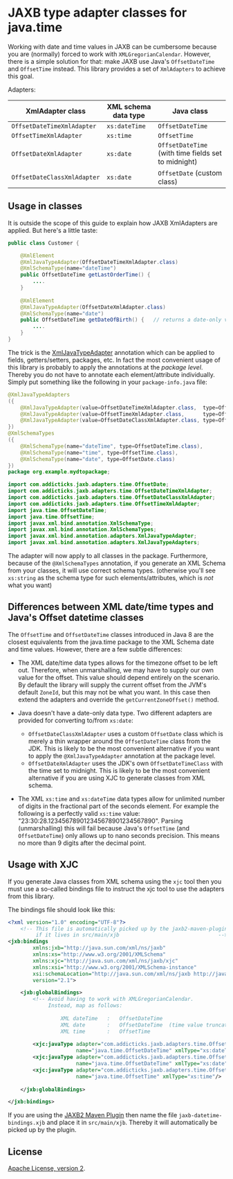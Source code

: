 # JAXB type adapter classes for java.time

Working with date and time values in JAXB can be cumbersome because you are 
(normally) forced to work with `XMLGregorianCalendar`. However, there is a 
simple solution for that: make JAXB use Java's `OffsetDateTime` and 
`OffsetTime` instead. This library provides a set of `XmlAdapters` to
achieve this goal.

Adapters:

| XmlAdapter class | XML schema data type | Java class
| --- | --- | ---
| `OffsetDateTimeXmlAdapter` | `xs:dateTime` | `OffsetDateTime`
| `OffsetTimeXmlAdapter` | `xs:time` | `OffsetTime`
| `OffsetDateXmlAdapter` | `xs:date` | `OffsetDateTime` (with time fields set to midnight)
| `OffsetDateClassXmlAdapter` | `xs:date` | `OffsetDate` (custom class)


## Usage in classes

It is outside the scope of this guide to explain how JAXB XmlAdapters are applied. 
But here's a little taste:

```java
public class Customer {

    @XmlElement
    @XmlJavaTypeAdapter(OffsetDateTimeXmlAdapter.class)
    @XmlSchemaType(name="dateTime")
    public OffsetDateTime getLastOrderTime() {
        ....
    }
    
    @XmlElement
    @XmlJavaTypeAdapter(OffsetDateXmlAdapter.class)
    @XmlSchemaType(name="date")
    public OffsetDateTime getDateOfBirth() {   // returns a date-only value
        ....
    }
}
```

The trick is the [XmlJavaTypeAdapter](https://docs.oracle.com/javase/8/docs/api/javax/xml/bind/annotation/adapters/XmlJavaTypeAdapter.html) annotation which can be applied to fields, getters/setters, packages, etc. 
In fact the most convenient usage of this library is probably to apply the 
annotations at the *package level*. Thereby you do not have to annotate each element/attribute 
individually. Simply put something like the following in your `package-info.java` file:

```java
@XmlJavaTypeAdapters
({
    @XmlJavaTypeAdapter(value=OffsetDateTimeXmlAdapter.class,  type=OffsetDateTime.class),
    @XmlJavaTypeAdapter(value=OffsetTimeXmlAdapter.class,      type=OffsetTime.class),
    @XmlJavaTypeAdapter(value=OffsetDateClassXmlAdapter.class, type=OffsetDate.class),
})
@XmlSchemaTypes
({
    @XmlSchemaType(name="dateTime", type=OffsetDateTime.class),
    @XmlSchemaType(name="time", type=OffsetTime.class),
    @XmlSchemaType(name="date", type=OffsetDate.class)
})
package org.example.mydtopackage;

import com.addicticks.jaxb.adapters.time.OffsetDate;
import com.addicticks.jaxb.adapters.time.OffsetDateTimeXmlAdapter;
import com.addicticks.jaxb.adapters.time.OffsetDateClassXmlAdapter;
import com.addicticks.jaxb.adapters.time.OffsetTimeXmlAdapter;
import java.time.OffsetDateTime;
import java.time.OffsetTime;
import javax.xml.bind.annotation.XmlSchemaType;
import javax.xml.bind.annotation.XmlSchemaTypes;
import javax.xml.bind.annotation.adapters.XmlJavaTypeAdapter;
import javax.xml.bind.annotation.adapters.XmlJavaTypeAdapters;

```

The adapter will now apply to all classes in the package.
Furthermore, because of the `@XmlSchemaTypes` annotation, if you
generate an XML Schema from your classes, it will use correct schema types.
(otherwise you'll see `xs:string` as the schema type for such elements/attributes,
which is *not* what you want)


## Differences between XML date/time types and Java's Offset datetime classes

The `OffsetTime` and `OffsetDateTime` classes introduced in Java 8 are
the closest equivalents from the java.time package to the XML Schema date 
and time values. However, there are a few subtle differences:

* The XML date/time data types allows for the timezone offset to be left out. 
Therefore, when unmarshalling, we may have to supply our own value for the offset. 
This value should depend entirely on the scenario. By default the library will 
supply the current offset from the JVM's default `ZoneId`, but this may not be 
what you want. In this case then extend the adapters and override 
the `getCurrentZoneOffset()` method.

* Java doesn't have a date-only data type. Two different adapters are
  provided for converting to/from `xs:date`:
    * `OffsetDateClassXmlAdapter` uses a custom `OffsetDate` class which is merely 
       a thin wrapper around the `OffsetDateTime` class from the JDK. This is
       likely to be the most convenient alternative if you want to apply
       the `@XmlJavaTypeAdapter` annotation at the package level.
    * `OffsetDateXmlAdapter` uses the JDK's own `OffsetDateTimeClass`
      with the time set to midnight. This is likely to be the most convenient
      alternative if you are using XJC to generate classes from XML schema.

* The XML `xs:time` and `xs:dateTime` data types allow for unlimited number of 
digits in the fractional part of the seconds element. For example the following 
is a perfectly valid `xs:time` value: "23:30:28.123456789012345678901234567890". 
Parsing (unmarshalling) this will fail because Java's `OffsetTime` (and `OffsetDateTime`) 
only allows up to nano seconds precision. This means no more than 9 digits 
after the decimal point.


## Usage with XJC

If you generate Java classes from XML schema using the `xjc` tool then you must 
use a so-called bindings file to instruct the xjc tool to use the adapters from 
this library. 

The bindings file should look like this:

```xml 
<?xml version="1.0" encoding="UTF-8"?>
    <!-- This file is automatically picked up by the jaxb2-maven-plugin
         if it lives in src/main/xjb                                -->
<jxb:bindings   
        xmlns:jxb="http://java.sun.com/xml/ns/jaxb" 
        xmlns:xs="http://www.w3.org/2001/XMLSchema"
        xmlns:xjc="http://java.sun.com/xml/ns/jaxb/xjc"
        xmlns:xsi="http://www.w3.org/2001/XMLSchema-instance"
        xsi:schemaLocation="http://java.sun.com/xml/ns/jaxb http://java.sun.com/xml/ns/jaxb/bindingschema_2_0.xsd"
        version="2.1">

    <jxb:globalBindings>
        <!-- Avoid having to work with XMLGregorianCalendar. 
             Instead, map as follows:
             
                 XML dateTime   :   OffsetDateTime  
                 XML date       :   OffsetDateTime  (time value truncated)
                 XML time       :   OffsetTime                             -->
             
        <xjc:javaType adapter="com.addicticks.jaxb.adapters.time.OffsetDateTimeXmlAdapter"
                      name="java.time.OffsetDateTime" xmlType="xs:dateTime"/>
        <xjc:javaType adapter="com.addicticks.jaxb.adapters.time.OffsetDateXmlAdapter"
                      name="java.time.OffsetDateTime" xmlType="xs:date"/>
        <xjc:javaType adapter="com.addicticks.jaxb.adapters.time.OffsetTimeXmlAdapter"
                      name="java.time.OffsetTime" xmlType="xs:time"/>
        
    </jxb:globalBindings>

</jxb:bindings>
``` 

If you are using the [JAXB2 Maven Plugin](https://www.mojohaus.org/jaxb2-maven-plugin/)
then name the file `jaxb-datetime-bindings.xjb` and place it in `src/main/xjb`.
Thereby it will automatically be picked up by the plugin.



## License

[Apache License, version 2](https://www.apache.org/licenses/LICENSE-2.0).
